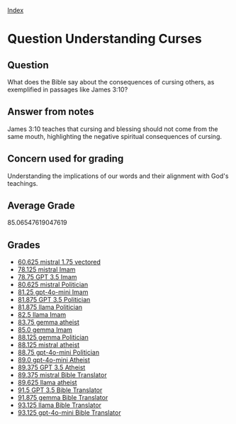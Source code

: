 
[Index](../../index.md)
# Question Understanding Curses
## Question
What does the Bible say about the consequences of cursing others, as exemplified in passages like James 3:10?

## Answer from notes
James 3:10 teaches that cursing and blessing should not come from the same mouth, highlighting the negative spiritual consequences of cursing.

## Concern used for grading
Understanding the implications of our words and their alignment with God's teachings.

## Average Grade
85.06547619047619

## Grades
 * [60.625 mistral 1.75 vectored](../answers/mistral_1.75_vectored/Understanding_Curses.md)
 * [78.125 mistral Imam](../answers/mistral_Imam/Understanding_Curses.md)
 * [78.75 GPT 3.5 Imam](../answers/GPT_3.5_Imam/Understanding_Curses.md)
 * [80.625 mistral Politician](../answers/mistral_Politician/Understanding_Curses.md)
 * [81.25 gpt-4o-mini Imam](../answers/gpt-4o-mini_Imam/Understanding_Curses.md)
 * [81.875 GPT 3.5 Politician](../answers/GPT_3.5_Politician/Understanding_Curses.md)
 * [81.875 llama Politician](../answers/llama_Politician/Understanding_Curses.md)
 * [82.5 llama Imam](../answers/llama_Imam/Understanding_Curses.md)
 * [83.75 gemma atheist](../answers/gemma_atheist/Understanding_Curses.md)
 * [85.0 gemma Imam](../answers/gemma_Imam/Understanding_Curses.md)
 * [88.125 gemma Politician](../answers/gemma_Politician/Understanding_Curses.md)
 * [88.125 mistral atheist](../answers/mistral_atheist/Understanding_Curses.md)
 * [88.75 gpt-4o-mini Politician](../answers/gpt-4o-mini_Politician/Understanding_Curses.md)
 * [89.0 gpt-4o-mini Atheist](../answers/gpt-4o-mini_Atheist/Understanding_Curses.md)
 * [89.375 GPT 3.5 Atheist](../answers/GPT_3.5_Atheist/Understanding_Curses.md)
 * [89.375 mistral Bible Translator](../answers/mistral_Bible_Translator/Understanding_Curses.md)
 * [89.625 llama atheist](../answers/llama_atheist/Understanding_Curses.md)
 * [91.5 GPT 3.5 Bible Translator](../answers/GPT_3.5_Bible_Translator/Understanding_Curses.md)
 * [91.875 gemma Bible Translator](../answers/gemma_Bible_Translator/Understanding_Curses.md)
 * [93.125 llama Bible Translator](../answers/llama_Bible_Translator/Understanding_Curses.md)
 * [93.125 gpt-4o-mini Bible Translator](../answers/gpt-4o-mini_Bible_Translator/Understanding_Curses.md)
